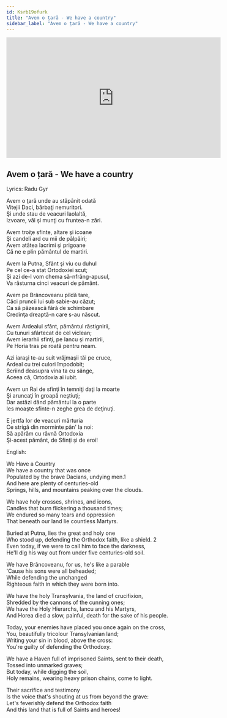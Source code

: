 ```yaml
---
id: Ksrb19ofurk
title: "Avem o țară - We have a country"
sidebar_label: "Avem o țară - We have a country"
---
```


<div class="video-float-container">
  <iframe
    width="560"
    height="315"
    src="https://www.youtube.com/embed/Ksrb19ofurk"
    title="YouTube video player"
    frameborder="0"
    allow="accelerometer; autoplay; clipboard-write; encrypted-media; gyroscope; picture-in-picture; web-share"
    referrerpolicy="strict-origin-when-cross-origin"
    allowfullscreen
  ></iframe>
</div>

## Avem o țară - We have a country

Lyrics: Radu Gyr

Avem o ţară unde au stăpânit odată  
Vitejii Daci, bărbaţi nemuritori.  
Şi unde stau de veacuri laolaltă,  
Izvoare, văi şi munţi cu fruntea-n zări.  
   
Avem troiţe sfinte, altare şi icoane  
Şi candeli ard cu mii de pâlpâiri;  
Avem atâtea lacrimi şi prigoane  
Că ne e plin pământul de martiri.  
   
Avem la Putna, Sfânt şi viu cu duhul  
Pe cel ce-a stat Ortodoxiei scut;  
Şi azi de-l vom chema să-nfrâng-apusul,  
Va răsturna cinci veacuri de pământ.  
   
Avem pe Brâncoveanu pildă tare,  
Căci pruncii lui sub sabie-au căzut;  
Ca să păzească fără de schimbare  
Credinţa dreaptă-n care s-au născut.  
   
Avem Ardealul sfânt, pământul răstignirii,  
Cu tunuri sfârtecat de cel viclean;  
Avem ierarhii sfinţi, pe Iancu şi martirii,  
Pe Horia tras pe roată pentru neam.  
   
Azi iaraşi te-au suit vrăjmaşii tăi pe cruce,  
Ardeal cu trei culori împodobit;  
Scriind deasupra vina ta cu sânge,  
Aceea că, Ortodoxia ai iubit.  
   
Avem un Rai de sfinţi în temniţi daţi la moarte  
Şi aruncaţi în groapă neştiuţi;  
Dar astăzi dând pământul la o parte  
Ies moaşte sfinte-n zeghe grea de deţinuţi.  
   
E jertfa lor de veacuri mărturia  
Ce strigă din morminte pân' la noi:  
Să apărăm cu râvnă Ortodoxia  
Şi-acest pământ, de Sfinţi şi de eroi!

English:

We Have a Country  
We have a country that was once  
Populated by the brave Dacians, undying men.1  
And here are plenty of centuries-old  
Springs, hills, and mountains peaking over the clouds.  
   
We have holy crosses, shrines, and icons,  
Candles that burn flickering a thousand times;  
We endured so many tears and oppression  
That beneath our land lie countless Martyrs.  
   
Buried at Putna, lies the great and holy one  
Who stood up, defending the Orthodox faith, like a shield. 2  
Even today, if we were to call him to face the darkness,  
He'll dig his way out from under five centuries-old soil.  
   
We have Brâncoveanu, for us, he's like a parable   
'Cause his sons were all beheaded;  
While defending the unchanged  
Righteous faith in which they were born into.  
   
We have the holy Transylvania, the land of crucifixion,  
Shredded by the cannons of the cunning ones;  
We have the Holy Hierarchs, Iancu and his Martyrs,   
And Horea died a slow, painful, death for the sake of his people.  
   
Today, your enemies have placed you once again on the cross,  
You, beautifully tricolour Transylvanian land;  
Writing your sin in blood, above the cross:  
You're guilty of defending the Orthodoxy.  
   
We have a Haven full of imprisoned Saints, sent to their death,  
Tossed into unmarked graves;  
But today, while digging the soil,  
Holy remains, wearing heavy prison chains, come to light.  
   
Their sacrifice and testimony  
Is the voice that's shouting at us from beyond the grave:  
Let's feverishly defend the Orthodox faith  
And this land that is full of Saints and heroes!
